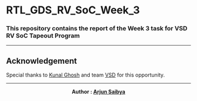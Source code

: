 # RTL_GDS_RV_SoC_Week_3

### This repository contains the report of the  Week 3 task for VSD RV SoC Tapeout Program



--------------------------------------
## Acknowledgement

Special thanks to [Kunal Ghosh](https://www.linkedin.com/in/kunal-ghosh-vlsisystemdesign-com-28084836/) and team [VSD](https://www.linkedin.com/company/vlsi-system-design/) for this opportunity.

--------------------------------------
<div align="center">
<b>Author : <a href="https://www.linkedin.com/in/arjun-saibya/" target="_blank">Arjun Saibya</a></b>
</div>
